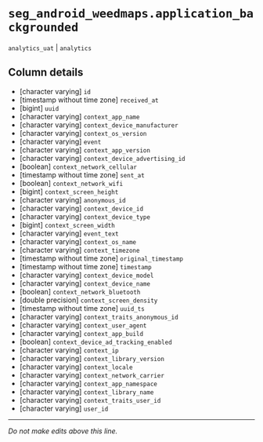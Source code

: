 # `seg_android_weedmaps.application_backgrounded`
`analytics_uat` | `analytics`

## Column details
* [character varying] `id`
* [timestamp without time zone] `received_at`
* [bigint]    `uuid`
* [character varying] `context_app_name`
* [character varying] `context_device_manufacturer`
* [character varying] `context_os_version`
* [character varying] `event`
* [character varying] `context_app_version`
* [character varying] `context_device_advertising_id`
* [boolean]   `context_network_cellular`
* [timestamp without time zone] `sent_at`
* [boolean]   `context_network_wifi`
* [bigint]    `context_screen_height`
* [character varying] `anonymous_id`
* [character varying] `context_device_id`
* [character varying] `context_device_type`
* [bigint]    `context_screen_width`
* [character varying] `event_text`
* [character varying] `context_os_name`
* [character varying] `context_timezone`
* [timestamp without time zone] `original_timestamp`
* [timestamp without time zone] `timestamp`
* [character varying] `context_device_model`
* [character varying] `context_device_name`
* [boolean]   `context_network_bluetooth`
* [double precision] `context_screen_density`
* [timestamp without time zone] `uuid_ts`
* [character varying] `context_traits_anonymous_id`
* [character varying] `context_user_agent`
* [character varying] `context_app_build`
* [boolean]   `context_device_ad_tracking_enabled`
* [character varying] `context_ip`
* [character varying] `context_library_version`
* [character varying] `context_locale`
* [character varying] `context_network_carrier`
* [character varying] `context_app_namespace`
* [character varying] `context_library_name`
* [character varying] `context_traits_user_id`
* [character varying] `user_id`

-------------------------------------------------------------------------------
*Do not make edits above this line.*
